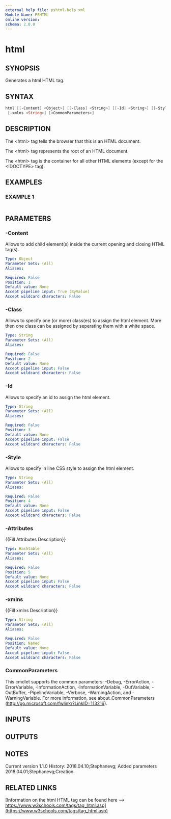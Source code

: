 ```yaml
---
external help file: pshtml-help.xml
Module Name: PSHTML
online version:
schema: 2.0.0
---
```


# html

## SYNOPSIS
Generates a html HTML tag.

## SYNTAX

``` powershell
html [[-Content] <Object>] [[-Class] <String>] [[-Id] <String>] [[-Style] <String>] [[-Attributes] <Hashtable>]
 [-xmlns <String>] [<CommonParameters>]
```

## DESCRIPTION
The \<html\> tag tells the browser that this is an HTML document.

The \<html\> tag represents the root of an HTML document.

The \<html\> tag is the container for all other HTML elements (except for the \<!DOCTYPE\> tag).

## EXAMPLES

### EXAMPLE 1
```

```

## PARAMETERS

### -Content
Allows to add child element(s) inside the current opening and closing HTML tag(s).

```yaml
Type: Object
Parameter Sets: (All)
Aliases:

Required: False
Position: 1
Default value: None
Accept pipeline input: True (ByValue)
Accept wildcard characters: False
```

### -Class
Allows to specify one (or more) class(es) to assign the html element.
More then one class can be assigned by seperating them with a white space.

```yaml
Type: String
Parameter Sets: (All)
Aliases:

Required: False
Position: 2
Default value: None
Accept pipeline input: False
Accept wildcard characters: False
```

### -Id
Allows to specify an id to assign the html element.

```yaml
Type: String
Parameter Sets: (All)
Aliases:

Required: False
Position: 3
Default value: None
Accept pipeline input: False
Accept wildcard characters: False
```

### -Style
Allows to specify in line CSS style to assign the html element.

```yaml
Type: String
Parameter Sets: (All)
Aliases:

Required: False
Position: 4
Default value: None
Accept pipeline input: False
Accept wildcard characters: False
```

### -Attributes
{{Fill Attributes Description}}

```yaml
Type: Hashtable
Parameter Sets: (All)
Aliases:

Required: False
Position: 5
Default value: None
Accept pipeline input: False
Accept wildcard characters: False
```

### -xmlns
{{Fill xmlns Description}}

```yaml
Type: String
Parameter Sets: (All)
Aliases:

Required: False
Position: Named
Default value: None
Accept pipeline input: False
Accept wildcard characters: False
```

### CommonParameters
This cmdlet supports the common parameters: -Debug, -ErrorAction, -ErrorVariable, -InformationAction, -InformationVariable, -OutVariable, -OutBuffer, -PipelineVariable, -Verbose, -WarningAction, and -WarningVariable.
For more information, see about_CommonParameters (http://go.microsoft.com/fwlink/?LinkID=113216).

## INPUTS

## OUTPUTS

## NOTES
Current version 1.1.0
History:
    2018.04.10;Stephanevg; Added parameters
    2018.04.01;Stephanevg;Creation.

## RELATED LINKS

[Information on the html HTML tag can be found here --> https://www.w3schools.com/tags/tag_html.asp](https://www.w3schools.com/tags/tag_html.asp)